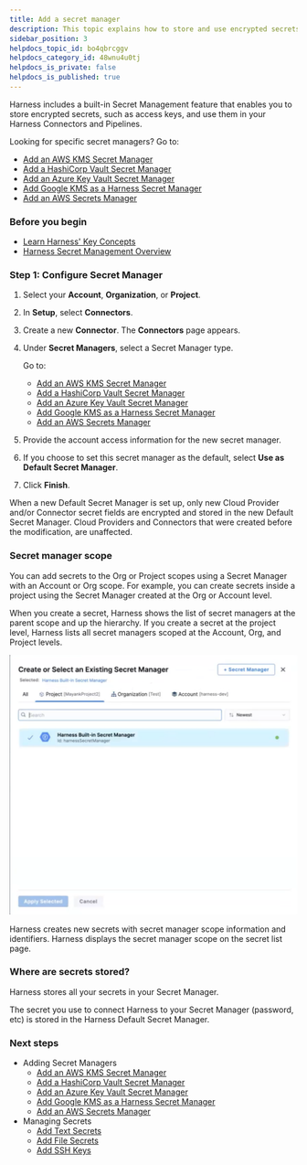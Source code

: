 ```yaml
---
title: Add a secret manager
description: This topic explains how to store and use encrypted secrets (such as access keys) using the built-in Harness Secrets Manager, AWS KMS, Google Cloud KMS, HashiCorp Vault, Azure Key Vault, CyberArk, and SSH via Kerberos.
sidebar_position: 3
helpdocs_topic_id: bo4qbrcggv
helpdocs_category_id: 48wnu4u0tj
helpdocs_is_private: false
helpdocs_is_published: true
---
```


Harness includes a built-in Secret Management feature that enables you to store encrypted secrets, such as access keys, and use them in your Harness Connectors and Pipelines.

Looking for specific secret managers? Go to:

* [Add an AWS KMS Secret Manager](/docs/platform/secrets/secrets-management/add-an-aws-kms-secrets-manager)
* [Add a HashiCorp Vault Secret Manager](/docs/platform/Secrets/Secrets-Management/12-add-hashicorp-vault.md)
* [Add an Azure Key Vault Secret Manager](/docs/platform/Secrets/Secrets-Management/8-azure-key-vault.md)
* [Add Google KMS as a Harness Secret Manager](/docs/platform/Secrets/Secrets-Management/10-add-google-kms-secrets-manager.md)
* [Add an AWS Secrets Manager](/docs/platform/Secrets/Secrets-Management/6-add-an-aws-secret-manager.md)

### Before you begin

* [Learn Harness' Key Concepts](../../../get-started/key-concepts.md)
* [Harness Secret Management Overview](/docs/platform/secrets/secrets-management/harness-secret-manager-overview)

### Step 1: Configure Secret Manager

1. Select your **Account**, **Organization**, or **Project**.
2. In **Setup**, select **Connectors**.
3. Create a new **Connector**. The **Connectors** page appears.
4. Under **Secret Managers**, select a Secret Manager type. 
   
   Go to:
   * [Add an AWS KMS Secret Manager](/docs/platform/secrets/secrets-management/add-an-aws-kms-secrets-manager)
   * [Add a HashiCorp Vault Secret Manager](/docs/platform/Secrets/Secrets-Management/12-add-hashicorp-vault.md)
   * [Add an Azure Key Vault Secret Manager](/docs/platform/Secrets/Secrets-Management/8-azure-key-vault.md)
   * [Add Google KMS as a Harness Secret Manager](/docs/platform/Secrets/Secrets-Management/10-add-google-kms-secrets-manager.md)
   * [Add an AWS Secrets Manager](/docs/platform/Secrets/Secrets-Management/6-add-an-aws-secret-manager.md)
5. Provide the account access information for the new secret manager.
6. If you choose to set this secret manager as the default, select **Use as Default Secret Manager**.
7. Click **Finish**.

When a new Default Secret Manager is set up, only new Cloud Provider and/or Connector secret fields are encrypted and stored in the new Default Secret Manager. Cloud Providers and Connectors that were created before the modification, are unaffected.

### Secret manager scope

You can add secrets to the Org or Project scopes using a Secret Manager with an Account or Org scope. For example, you can create secrets inside a project using the Secret Manager created at the Org or Account level.

When you create a secret, Harness shows the list of secret managers at the parent scope and up the hierarchy. If you create a secret at the project level, Harness lists all secret managers scoped at the Account, Org, and Project levels.

![](../../Secrets/static/select-secrets-manager-scope2.png)

Harness creates new secrets with secret manager scope information and identifiers. Harness displays the secret manager scope on the secret list page.

### Where are secrets stored?

Harness stores all your secrets in your Secret Manager.

The secret you use to connect Harness to your Secret Manager (password, etc) is stored in the Harness Default Secret Manager.

### Next steps

* Adding Secret Managers
	+ [Add an AWS KMS Secret Manager](/docs/platform/secrets/secrets-management/add-an-aws-kms-secrets-manager)
	+ [Add a HashiCorp Vault Secret Manager](/docs/platform/Secrets/Secrets-Management/12-add-hashicorp-vault.md)
	+ [Add an Azure Key Vault Secret Manager](/docs/platform/Secrets/Secrets-Management/8-azure-key-vault.md)
	+ [Add Google KMS as a Harness Secret Manager](/docs/platform/Secrets/Secrets-Management/10-add-google-kms-secrets-manager.md)
	+ [Add an AWS Secrets Manager](/docs/platform/Secrets/Secrets-Management/6-add-an-aws-secret-manager.md)
* Managing Secrets
	+ [Add Text Secrets](/docs/platform/secrets/add-use-text-secrets)
	+ [Add File Secrets](/docs/platform/secrets/add-file-secrets)
	+ [Add SSH Keys](/docs/platform/Secrets/4-add-use-ssh-secrets.md)

